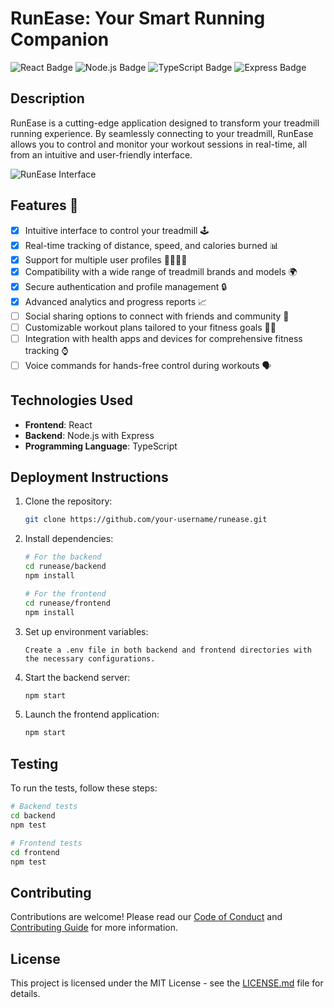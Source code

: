 # RunEase: Your Smart Running Companion

![React Badge](https://img.shields.io/badge/-React-61DAFB?logo=react&logoColor=white&style=for-the-badge)
![Node.js Badge](https://img.shields.io/badge/-Node.js-339933?logo=node.js&logoColor=white&style=for-the-badge)
![TypeScript Badge](https://img.shields.io/badge/-TypeScript-3178C6?logo=typescript&logoColor=white&style=for-the-badge)
![Express Badge](https://img.shields.io/badge/-Express-000000?logo=express&logoColor=white&style=for-the-badge)

## Description

RunEase is a cutting-edge application designed to transform your treadmill running experience. By seamlessly connecting to your treadmill, RunEase allows you to control and monitor your workout sessions in real-time, all from an intuitive and user-friendly interface.

![RunEase Interface](/path/to/interface_image.png)

## Features 🚀

- [x] Intuitive interface to control your treadmill 🕹️
- [x] Real-time tracking of distance, speed, and calories burned 📊
- [x] Support for multiple user profiles 🧍‍♂️🧍‍♀️
- [x] Compatibility with a wide range of treadmill brands and models 🌍
- [x] Secure authentication and profile management 🔒
- [x] Advanced analytics and progress reports 📈
- [ ] Social sharing options to connect with friends and community 🤝
- [ ] Customizable workout plans tailored to your fitness goals 🏋️‍♀️
- [ ] Integration with health apps and devices for comprehensive fitness tracking ⌚
- [ ] Voice commands for hands-free control during workouts 🗣️

## Technologies Used

- **Frontend**: React
- **Backend**: Node.js with Express
- **Programming Language**: TypeScript

## Deployment Instructions

1. Clone the repository:
   ```bash
   git clone https://github.com/your-username/runease.git
   ```
2. Install dependencies:
   ```bash
   # For the backend
   cd runease/backend
   npm install

   # For the frontend
   cd runease/frontend
   npm install
   ```
3. Set up environment variables:
   ```plaintext
   Create a .env file in both backend and frontend directories with the necessary configurations.
   ```
4. Start the backend server:
   ```bash
   npm start
   ```
5. Launch the frontend application:
   ```bash
   npm start
   ```

## Testing

To run the tests, follow these steps:

```bash
# Backend tests
cd backend
npm test

# Frontend tests
cd frontend
npm test
```

## Contributing

Contributions are welcome! Please read our [Code of Conduct](/path/to/code_of_conduct.md) and [Contributing Guide](/path/to/contributing.md) for more information.

## License

This project is licensed under the MIT License - see the [LICENSE.md](/path/to/LICENSE.md) file for details.
